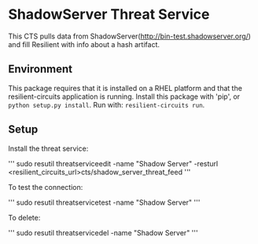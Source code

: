 ShadowServer Threat Service
=============

This CTS pulls data from ShadowServer(http://bin-test.shadowserver.org/) and fill Resilient with info about a hash artifact.

## Environment

This package requires that it is installed on a RHEL platform and that the resilient-circuits application is running.
Install this package with 'pip', or `python setup.py install`.
Run with: `resilient-circuits run`.

## Setup
Install the threat service:

'''
sudo resutil threatserviceedit -name "Shadow Server" -resturl <resilient_circuits_url>cts/shadow_server_threat_feed
'''

To test the connection:

'''
sudo resutil threatservicetest -name "Shadow Server"
'''

To delete:

'''
sudo resutil threatservicedel -name "Shadow Server"
'''